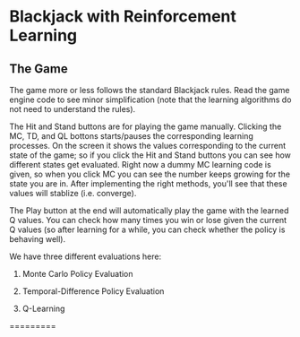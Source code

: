 Blackjack with Reinforcement Learning
=========

The Game
-----
The game more or less follows the standard Blackjack rules. Read the game engine code to see minor simplification (note that the learning algorithms do not need to understand the rules). 

The Hit and Stand buttons are for playing the game manually. Clicking the MC, TD, and QL bottons starts/pauses the corresponding learning processes. On the screen it shows the values corresponding to the current state of the game; so if you click the Hit and Stand buttons you can see how different states get evaluated. Right now a dummy MC learning code is given, so when you click MC you can see the number keeps growing for the state you are in. After implementing the right methods, you'll see that these values will stablize (i.e. converge). 

The Play button at the end will automatically play the game with the learned Q values. You can check how many times you win or lose given the current Q values (so after learning for a while, you can check whether the policy is behaving well). 

We have three different evaluations here:
1. Monte Carlo Policy Evaluation 

2. Temporal-Difference Policy Evaluation

3. Q-Learning

=========
